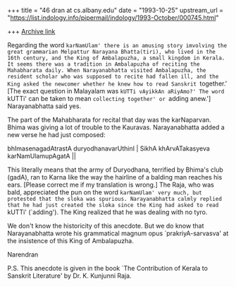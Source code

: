 +++
title = "46 dran at cs.albany.edu"
date = "1993-10-25"
upstream_url = "https://list.indology.info/pipermail/indology/1993-October/000745.html"

+++
[Archive link](https://list.indology.info/pipermail/indology/1993-October/000745.html)



Regarding the word `karNamUlam' there is an amusing story
imvolving the great grammarian Melpattur Narayana Bhatta(tiri),
who lived in the 16th century, and the King of Ambalapuzha, a
small kingdom in Kerala. It seems there was a tradition in
Ambalapuzha of reciting the Mahabharata daily. When
Narayanabhatta visited Ambalapuzha, the resident scholar who was
supposed to recite had fallen ill, and the King asked the
newcomer whether he knew how to read Sanskrit `together.' [The
exact question in Malayalam was `kUTTi vAyikkAn aRiyAmo?' The
word `kUTTi' can be taken to mean `collecting together' or
`adding anew.']  Narayanabhatta said yes.

The part of the Mahabharata for recital that day was the
karNaparvan. Bhima was giving a lot of trouble to the Kauravas.
Narayanabhatta added a new verse he had just composed:

   bhImasenagadAtrastA duryodhanavarUthinI   |
   SikhA khArvATakasyeva karNamUlamupAgatA  ||

This literally means that the army of Duryodhana, terrified by
Bhima's club (gadA), ran to Karna like the way the hairline of a
balding man reaches his ears. [Please correct me if my
translation is wrong.] The Raja, who was bald, appreciated the
pun on the word `karNamUlam' very much, but protested that the
sloka was spurious. Narayanabhatta calmly replied that he had
just created the sloka since the King had asked to read `kUTTi'
(`adding').  The King realized that he was dealing with no tyro.

We don't know the historicity of this anecdote. But we do know
that Narayanabhatta wrote his grammatical magnum opus
`prakriyA-sarvasva' at the insistence of this King of
Ambalapuzha.

Narendran

P.S. This anecdote is given in the book `The Contribution of
Kerala to Sanskrit Literature' by Dr. K. Kunjunni Raja.







